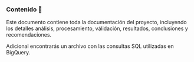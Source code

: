### Contenido :dart:

Este documento contiene toda la documentación del proyecto, incluyendo los detalles análisis, procesamiento, válidación, resultados, conclusiones y recomendaciones.

Adicional encontrarás un archivo con las consultas SQL utilizadas en BigQuery.
